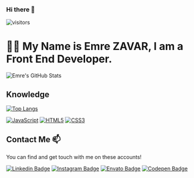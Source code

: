 
### Hi there 👋 
  ![visitors](https://img.shields.io/badge/dynamic/json?color=informational&label=visitor%20count&query=value&url=https://api.countapi.xyz/hit/zavaremre/readme)


# :man_technologist: My Name is Emre ZAVAR, I am a Front End Developer.
![Emre's GitHub Stats](https://github-readme-stats.vercel.app/api?username=zavaremre&count_private=true&show_icons=true&theme=default)

## Knowledge
[![Top Langs](https://github-readme-stats.vercel.app/api/top-langs/?username=zavaremre&layout=compact)](https://github.com/zavaremre/github-readme-stats)

[![JavaScript](https://img.shields.io/badge/-JavaScript-black?style=flat-square&logo=javascript&link=https://github.com/zavaremre/)](https://github.com/zavaremre/)
[![HTML5](https://img.shields.io/badge/-HTML5-E34F26?style=flat-square&logo=html5&logoColor=white&link=https://github.com/zavaremre/)](https://github.com/zavaremre/)
[![CSS3](https://img.shields.io/badge/-CSS3-1572B6?style=flat-square&logo=css3&link=https://github.com/zavaremre/)](https://github.com/zavaremre/)

## Contact Me 📫

You can find and get touch with me on these accounts!

[![Linkedin Badge](https://img.shields.io/badge/zavaremre-follow%20on%20linkedin-blue?style=for-the-badge&logo=linkedin)](https://www.linkedin.com/in/zavaremre/)
[![Instagram Badge](https://img.shields.io/badge/zavaremre-follow%20on%20instagram-magenta?style=for-the-badge&logo=instagram)](https://www.instagram.com/zavaremre/) 
[![Envato Badge](https://img.shields.io/badge/zavaremre-follow%20on%20envato-green?style=for-the-badge&logo=envato)](https://themeforest.net/user/zavaremre/)
[![Codepen Badge](https://img.shields.io/badge/zavaremre-follow%20on%20codepen-black?style=for-the-badge&logo=codepen)](https://www.codepen.com/zavaremre/)
